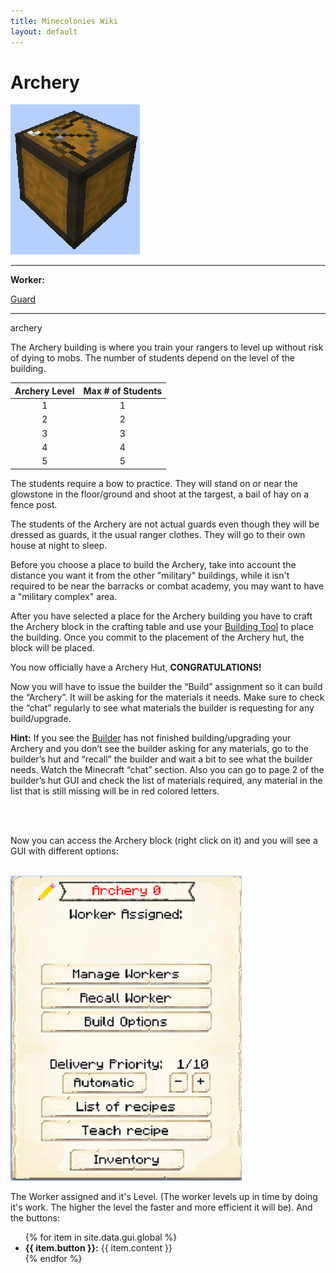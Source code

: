 ```yaml
---
title: Minecolonies Wiki
layout: default
---
```

# Archery

<div class="infobox box text-center">
    <img src="../../assets/images/buildings/Archery_Block.png" alt="Archery" />
    <hr />
    <div class="row section-text text-left">
        <div class="col">
        <p><strong>Worker:</strong></p>
        </div>
        <div class="col">
        <p><a href="../workers/guard">Guard</a></p>
        </div>
    </div>
    <hr />
    <recipe>archery</recipe>
</div>

The Archery building is where you train your rangers to level up without risk of dying to mobs. The number of students depend on the level of the building. 

| Archery Level | Max # of Students |
| :----: | :----: |
| 1 | 1 |
| 2 | 2 |
| 3 | 3 |
| 4 | 4 |
| 5 | 5 |

The students require a bow to practice. They will stand on or near the glowstone in the floor/ground and shoot at the targest, a bail of hay on a fence post. 

The students of the Archery are not actual guards even though they will be dressed as guards, it the usual ranger clothes. They will go to their own house at night to sleep. 

Before you choose a place to build the Archery, take into account the distance you want it from the other "military" buildings, while it isn't required to be near the barracks or combat academy, you may want to have a "military complex" area.

After you have selected a place for the Archery building you have to craft the Archery block in the crafting table and use your [Building Tool](../items/buildingtool) to place the building. Once you commit to the placement of the Archery hut, the block will be placed.

You now officially have a Archery Hut, **CONGRATULATIONS!**

Now you will have to issue the builder the “Build” assignment so it can build the “Archery”. It will be asking for the materials it needs. Make sure to check the “chat” regularly to see what materials the builder is requesting for any build/upgrade.

**Hint:** If you see the [Builder](../../source/workers/builder) has not finished building/upgrading your Archery and you don’t see the builder asking for any materials, go to the builder’s hut and “recall” the builder and wait a bit to see what the builder needs. Watch the Minecraft “chat” section. Also you can go to page 2 of the builder’s hut GUI and check the list of materials required, any material in the list that is still missing will be in red colored letters.

<br>



<br>

Now you can access the Archery block (right click on it) and you will see a GUI with different options:

<br>
<div class="row">
  <div class="col-sm-12 col-md">
    <img src="../../assets/images/gui/archerygui.png" class="img-fluid mx-auto" alt="Archery GUI">
   </div>
  <div class="col-sm-12 col-md">
    <p>The Worker assigned and it's Level. (The worker levels up in time by doing it's work. The higher the level the faster and more efficient it will be). And the buttons:</p>
    <ul>
      {% for item in site.data.gui.global %}
        <li><strong>{{ item.button }}:</strong> {{ item.content }}</li>
      {% endfor %}
    </ul>
  </div>
</div>
<br>

